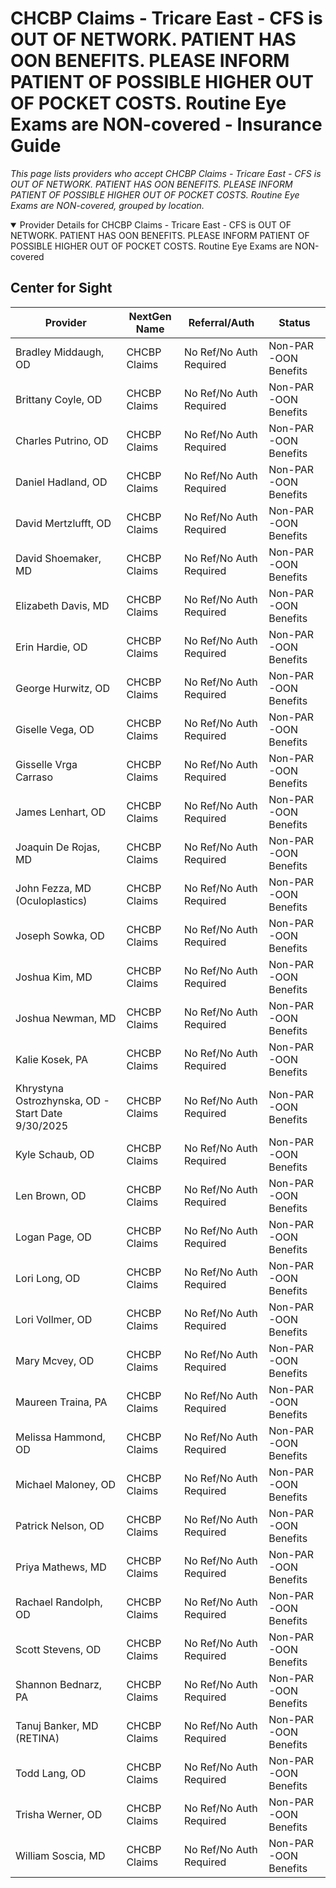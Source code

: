 # CHCBP Claims - Tricare East - CFS is OUT OF NETWORK. PATIENT HAS OON BENEFITS. PLEASE INFORM PATIENT OF POSSIBLE HIGHER OUT OF POCKET COSTS. Routine Eye Exams are NON-covered - Insurance Guide

*This page lists providers who accept CHCBP Claims - Tricare East - CFS is OUT OF NETWORK. PATIENT HAS OON BENEFITS. PLEASE INFORM PATIENT OF POSSIBLE HIGHER OUT OF POCKET COSTS. Routine Eye Exams are NON-covered, grouped by location.*

<details open><summary>Provider Details for CHCBP Claims - Tricare East - CFS is OUT OF NETWORK. PATIENT HAS OON BENEFITS. PLEASE INFORM PATIENT OF POSSIBLE HIGHER OUT OF POCKET COSTS. Routine Eye Exams are NON-covered</summary>

## Center for Sight

| Provider | NextGen Name | Referral/Auth | Status |
|----------|-------------|--------------|--------|
| Bradley Middaugh, OD | CHCBP Claims | No Ref/No Auth Required | Non-PAR -OON Benefits |
| Brittany Coyle, OD | CHCBP Claims | No Ref/No Auth Required | Non-PAR -OON Benefits |
| Charles Putrino, OD | CHCBP Claims | No Ref/No Auth Required | Non-PAR -OON Benefits |
| Daniel Hadland, OD | CHCBP Claims | No Ref/No Auth Required | Non-PAR -OON Benefits |
| David Mertzlufft, OD | CHCBP Claims | No Ref/No Auth Required | Non-PAR -OON Benefits |
| David Shoemaker, MD | CHCBP Claims | No Ref/No Auth Required | Non-PAR -OON Benefits |
| Elizabeth Davis, MD | CHCBP Claims | No Ref/No Auth Required | Non-PAR -OON Benefits |
| Erin Hardie, OD | CHCBP Claims | No Ref/No Auth Required | Non-PAR -OON Benefits |
| George Hurwitz, OD | CHCBP Claims | No Ref/No Auth Required | Non-PAR -OON Benefits |
| Giselle Vega, OD | CHCBP Claims | No Ref/No Auth Required | Non-PAR -OON Benefits |
| Gisselle Vrga Carraso | CHCBP Claims | No Ref/No Auth Required | Non-PAR -OON Benefits |
| James Lenhart, OD | CHCBP Claims | No Ref/No Auth Required | Non-PAR -OON Benefits |
| Joaquin De Rojas, MD | CHCBP Claims | No Ref/No Auth Required | Non-PAR -OON Benefits |
| John Fezza, MD (Oculoplastics) | CHCBP Claims | No Ref/No Auth Required | Non-PAR -OON Benefits |
| Joseph Sowka, OD | CHCBP Claims | No Ref/No Auth Required | Non-PAR -OON Benefits |
| Joshua Kim, MD | CHCBP Claims | No Ref/No Auth Required | Non-PAR -OON Benefits |
| Joshua Newman, MD | CHCBP Claims | No Ref/No Auth Required | Non-PAR -OON Benefits |
| Kalie Kosek, PA | CHCBP Claims | No Ref/No Auth Required | Non-PAR -OON Benefits |
| Khrystyna Ostrozhynska, OD - Start Date 9/30/2025 | CHCBP Claims | No Ref/No Auth Required | Non-PAR -OON Benefits |
| Kyle Schaub, OD | CHCBP Claims | No Ref/No Auth Required | Non-PAR -OON Benefits |
| Len Brown, OD | CHCBP Claims | No Ref/No Auth Required | Non-PAR -OON Benefits |
| Logan Page, OD | CHCBP Claims | No Ref/No Auth Required | Non-PAR -OON Benefits |
| Lori Long, OD | CHCBP Claims | No Ref/No Auth Required | Non-PAR -OON Benefits |
| Lori Vollmer, OD | CHCBP Claims | No Ref/No Auth Required | Non-PAR -OON Benefits |
| Mary Mcvey, OD | CHCBP Claims | No Ref/No Auth Required | Non-PAR -OON Benefits |
| Maureen Traina, PA | CHCBP Claims | No Ref/No Auth Required | Non-PAR -OON Benefits |
| Melissa Hammond, OD | CHCBP Claims | No Ref/No Auth Required | Non-PAR -OON Benefits |
| Michael Maloney, OD | CHCBP Claims | No Ref/No Auth Required | Non-PAR -OON Benefits |
| Patrick Nelson, OD | CHCBP Claims | No Ref/No Auth Required | Non-PAR -OON Benefits |
| Priya Mathews, MD | CHCBP Claims | No Ref/No Auth Required | Non-PAR -OON Benefits |
| Rachael Randolph, OD | CHCBP Claims | No Ref/No Auth Required | Non-PAR -OON Benefits |
| Scott Stevens, OD | CHCBP Claims | No Ref/No Auth Required | Non-PAR -OON Benefits |
| Shannon Bednarz, PA | CHCBP Claims | No Ref/No Auth Required | Non-PAR -OON Benefits |
| Tanuj Banker, MD (RETINA) | CHCBP Claims | No Ref/No Auth Required | Non-PAR -OON Benefits |
| Todd Lang, OD | CHCBP Claims | No Ref/No Auth Required | Non-PAR -OON Benefits |
| Trisha Werner, OD | CHCBP Claims | No Ref/No Auth Required | Non-PAR -OON Benefits |
| William Soscia, MD | CHCBP Claims | No Ref/No Auth Required | Non-PAR -OON Benefits |

</details>

